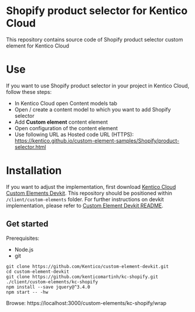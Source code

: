 # Shopify product selector for Kentico Cloud

This repository contains source code of Shopify product selector custom element for Kentico Cloud

# Use

If you want to use Shopify product selector in your project in Kentico Cloud, follow these steps:

* In Kentico Cloud open Content models tab
* Open / create a content model to which you want to add Shopify selector
* Add **Custom element** content element
* Open configuration of the content element
* Use following URL as Hosted code URL (HTTPS): https://kentico.github.io/custom-element-samples/Shopify/product-selector.html

# Installation

If you want to adjust the implementation, first download [Kentico Cloud Custom Elements Devkit](https://github.com/kentico/custom-element-devkit). This repository should be positioned within `/client/custom-elements` folder. For further instructions on devkit implementation, please refer to [Custom Element Devkit README](https://github.com/Kentico/custom-element-devkit/blob/master/readme.md).

## Get started

Prerequisites:
* Node.js
* git

```
git clone https://github.com/Kentico/custom-element-devkit.git
cd custom-element-devkit
git clone https://github.com/kenticomartinh/kc-shopify.git ./client/custom-elements/kc-shopify
npm install --save jquery@^3.4.0
npm start -- -hw
```
Browse: https://localhost:3000/custom-elements/kc-shopify/wrap
